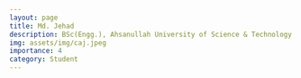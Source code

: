 ```yaml
---
layout: page
title: Md. Jehad
description: BSc(Engg.), Ahsanullah University of Science & Technology
img: assets/img/caj.jpeg
importance: 4
category: Student
---
```

